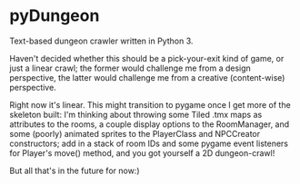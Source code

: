 # pyDungeon
Text-based dungeon crawler written in Python 3.

Haven't decided whether this should be a pick-your-exit kind of game,
or just a linear crawl; the former would challenge me from a design perspective, 
the latter would challenge me from a creative (content-wise) perspective.

Right now it's linear. This might transition to pygame once I get more of the skeleton 
built: I'm thinking about throwing some Tiled .tmx maps as attributes to the rooms, 
a couple display options to the RoomManager, and some (poorly) animated sprites to 
the PlayerClass and NPCCreator constructors; add in a stack of room IDs and some pygame
event listeners for Player's move() method, and you got yourself a 2D dungeon-crawl!

But all that's in the future for now:) 
